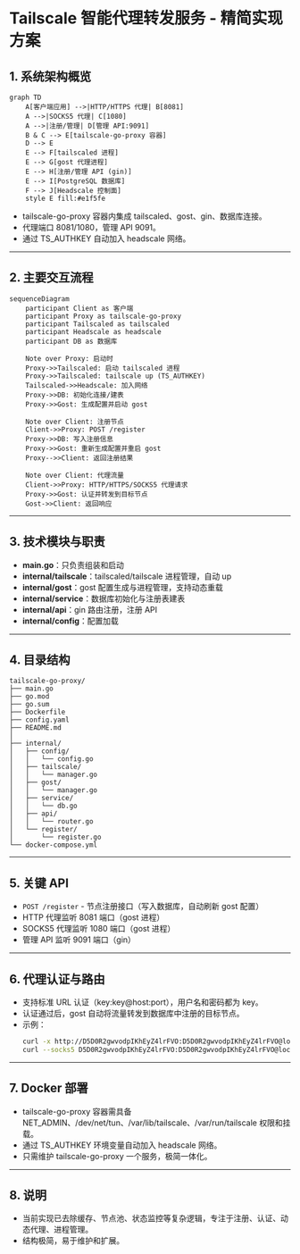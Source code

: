 # Tailscale 智能代理转发服务 - 精简实现方案

## 1. 系统架构概览
```mermaid
graph TD
    A[客户端应用] -->|HTTP/HTTPS 代理| B[8081]
    A -->|SOCKS5 代理| C[1080]
    A -->|注册/管理| D[管理 API:9091]
    B & C --> E[tailscale-go-proxy 容器]
    D --> E
    E --> F[tailscaled 进程]
    E --> G[gost 代理进程]
    E --> H[注册/管理 API (gin)]
    E --> I[PostgreSQL 数据库]
    F --> J[Headscale 控制面]
    style E fill:#e1f5fe
```

- tailscale-go-proxy 容器内集成 tailscaled、gost、gin、数据库连接。
- 代理端口 8081/1080，管理 API 9091。
- 通过 TS_AUTHKEY 自动加入 headscale 网络。

---

## 2. 主要交互流程
```mermaid
sequenceDiagram
    participant Client as 客户端
    participant Proxy as tailscale-go-proxy
    participant Tailscaled as tailscaled
    participant Headscale as headscale
    participant DB as 数据库

    Note over Proxy: 启动时
    Proxy->>Tailscaled: 启动 tailscaled 进程
    Proxy->>Tailscaled: tailscale up (TS_AUTHKEY)
    Tailscaled->>Headscale: 加入网络
    Proxy->>DB: 初始化连接/建表
    Proxy->>Gost: 生成配置并启动 gost

    Note over Client: 注册节点
    Client->>Proxy: POST /register
    Proxy->>DB: 写入注册信息
    Proxy->>Gost: 重新生成配置并重启 gost
    Proxy-->>Client: 返回注册结果

    Note over Client: 代理流量
    Client->>Proxy: HTTP/HTTPS/SOCKS5 代理请求
    Proxy->>Gost: 认证并转发到目标节点
    Gost->>Client: 返回响应
```

---

## 3. 技术模块与职责

- **main.go**：只负责组装和启动
- **internal/tailscale**：tailscaled/tailscale 进程管理，自动 up
- **internal/gost**：gost 配置生成与进程管理，支持动态重载
- **internal/service**：数据库初始化与注册表建表
- **internal/api**：gin 路由注册，注册 API
- **internal/config**：配置加载

---

## 4. 目录结构
```plaintext
tailscale-go-proxy/
├── main.go
├── go.mod
├── go.sum
├── Dockerfile
├── config.yaml
├── README.md
│
├── internal/
│   ├── config/
│   │   └── config.go
│   ├── tailscale/
│   │   └── manager.go
│   ├── gost/
│   │   └── manager.go
│   ├── service/
│   │   └── db.go
│   ├── api/
│   │   └── router.go
│   └── register/
│       └── register.go
└── docker-compose.yml
```

---

## 5. 关键 API

- `POST /register` - 节点注册接口（写入数据库，自动刷新 gost 配置）
- HTTP 代理监听 8081 端口（gost 进程）
- SOCKS5 代理监听 1080 端口（gost 进程）
- 管理 API 监听 9091 端口（gin）

---

## 6. 代理认证与路由

- 支持标准 URL 认证（key:key@host:port），用户名和密码都为 key。
- 认证通过后，gost 自动将流量转发到数据库中注册的目标节点。
- 示例：
  ```bash
  curl -x http://D5D0R2gwvodpIKhEyZ4lrFVO:D5D0R2gwvodpIKhEyZ4lrFVO@localhost:8081 https://example.com
  curl --socks5 D5D0R2gwvodpIKhEyZ4lrFVO:D5D0R2gwvodpIKhEyZ4lrFVO@localhost:1080 https://example.com
  ```

---

## 7. Docker 部署

- tailscale-go-proxy 容器需具备 NET_ADMIN、/dev/net/tun、/var/lib/tailscale、/var/run/tailscale 权限和挂载。
- 通过 TS_AUTHKEY 环境变量自动加入 headscale 网络。
- 只需维护 tailscale-go-proxy 一个服务，极简一体化。

---

## 8. 说明

- 当前实现已去除缓存、节点池、状态监控等复杂逻辑，专注于注册、认证、动态代理、进程管理。
- 结构极简，易于维护和扩展。